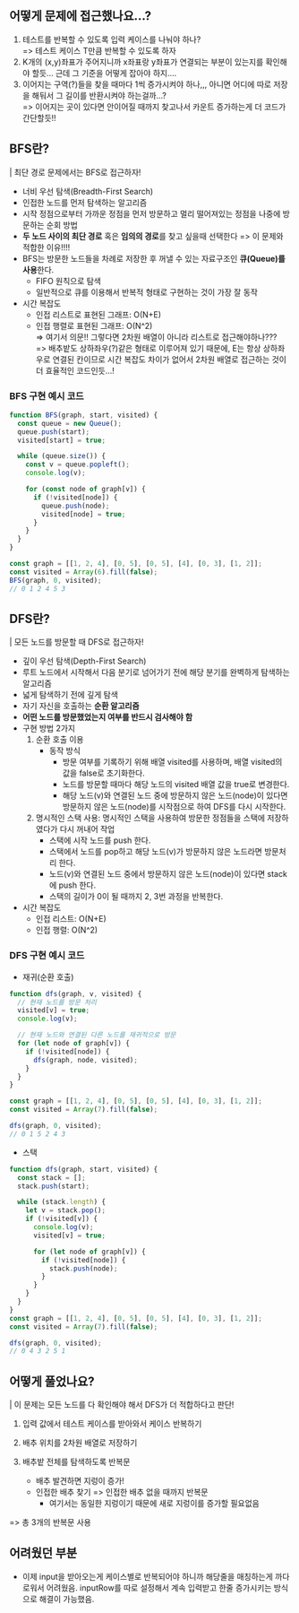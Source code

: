 ## 어떻게 문제에 접근했나요...?

1. 테스트를 반복할 수 있도록 입력 케이스를 나눠야 하나? <br />
   => 테스트 케이스 T만큼 반복할 수 있도록 하자
2. K개의 (x,y)좌표가 주어지니까 x좌표랑 y좌표가 연결되는 부분이 있는지를 확인해야 할듯... 근데 그 기준을 어떻게 잡아야 하지....
3. 이어지는 구역(?)들을 찾을 때마다 1씩 증가시켜야 하나,,, 아니면 어디에 따로 저장을 해둬서 그 길이를 반환시켜야 하는걸까...? <br />
   => 이어지는 곳이 있다면 안이어질 때까지 찾고나서 카운트 증가하는게 더 코드가 간단할듯!!

## BFS란?

| 최단 경로 문제에서는 BFS로 접근하자!

- 너비 우선 탐색(Breadth-First Search)
- 인접한 노드를 먼저 탐색하는 알고리즘
- 시작 정점으로부터 가까운 정점을 먼저 방문하고 멀리 떨어져있는 정점을 나중에 방문하는 순회 방법
- **두 노드 사이의 최단 경로** 혹은 **임의의 경로**를 찾고 싶을때 선택한다 => 이 문제와 적합한 이유!!!!
- BFS는 방문한 노드들을 차례로 저장한 후 꺼낼 수 있는 자료구조인 **큐(Queue)를 사용**한다.
  - FIFO 원칙으로 탐색
  - 일반적으로 큐를 이용해서 반복적 형태로 구현하는 것이 가장 잘 동작
- 시간 복잡도
  - 인접 리스트로 표현된 그래프: O(N+E)
  - 인접 행렬로 표현된 그래프: O(N^2) <br />
    => 여기서 의문!! 그렇다면 2차원 배열이 아니라 리스트로 접근해야하나??? <br />
    => 배추밭도 상하좌우(?)같은 형태로 이루어져 있기 때문에, E는 항상 상하좌우로 연결된 칸이므로 시간 복잡도 차이가 없어서 2차원 배열로 접근하는 것이 더 효율적인 코드인듯...!

### BFS 구현 예시 코드

```js
function BFS(graph, start, visited) {
  const queue = new Queue();
  queue.push(start);
  visited[start] = true;

  while (queue.size()) {
    const v = queue.popleft();
    console.log(v);

    for (const node of graph[v]) {
      if (!visited[node]) {
        queue.push(node);
        visited[node] = true;
      }
    }
  }
}

const graph = [[1, 2, 4], [0, 5], [0, 5], [4], [0, 3], [1, 2]];
const visited = Array(6).fill(false);
BFS(graph, 0, visited);
// 0 1 2 4 5 3
```

## DFS란?

| 모든 노드를 방문할 때 DFS로 접근하자!

- 깊이 우선 탐색(Depth-First Search)
- 루트 노드에서 시작해서 다음 분기로 넘어가기 전에 해당 분기를 완벽하게 탐색하는 알고리즘
- 넓게 탐색하기 전에 깊게 탐색
- 자기 자신을 호출하는 **순환 알고리즘**
- **어떤 노드를 방문했었는지 여부를 반드시 검사해야 함**
- 구현 방법 2가지
  1. 순환 호출 이용
     - 동작 방식
       - 방문 여부를 기록하기 위해 배열 visited를 사용하며, 배열 visited의 값을 false로 초기화한다.
       - 노드를 방문할 때마다 해당 노드의 visited 배열 값을 true로 변경한다.
       - 해당 노드(v)와 연결된 노드 중에 방문하지 않은 노드(node)이 있다면 방문하지 않은 노드(node)를 시작점으로 하여 DFS를 다시 시작한다.
  2. 명시적인 스택 사용: 명시적인 스택을 사용하여 방문한 정점들을 스택에 저장하였다가 다시 꺼내어 작업
     - 스택에 시작 노드를 push 한다.
     - 스택에서 노드를 pop하고 해당 노드(v)가 방문하지 않은 노드라면 방문처리 한다.
     - 노드(v)와 연결된 노드 중에서 방문하지 않은 노드(node)이 있다면 stack에 push 한다.
     - 스택의 길이가 0이 될 때까지 2, 3번 과정을 반복한다.
- 시간 복잡도
  - 인접 리스트: O(N+E)
  - 인접 행렬: O(N^2)

### DFS 구현 예시 코드

- 재귀(순환 호출)

```js
function dfs(graph, v, visited) {
  // 현재 노드를 방문 처리
  visited[v] = true;
  console.log(v);

  // 현재 노드와 연결된 다른 노드를 재귀적으로 방문
  for (let node of graph[v]) {
    if (!visited[node]) {
      dfs(graph, node, visited);
    }
  }
}

const graph = [[1, 2, 4], [0, 5], [0, 5], [4], [0, 3], [1, 2]];
const visited = Array(7).fill(false);

dfs(graph, 0, visited);
// 0 1 5 2 4 3
```

- 스택

```js
function dfs(graph, start, visited) {
  const stack = [];
  stack.push(start);

  while (stack.length) {
    let v = stack.pop();
    if (!visited[v]) {
      console.log(v);
      visited[v] = true;

      for (let node of graph[v]) {
        if (!visited[node]) {
          stack.push(node);
        }
      }
    }
  }
}
const graph = [[1, 2, 4], [0, 5], [0, 5], [4], [0, 3], [1, 2]];
const visited = Array(7).fill(false);

dfs(graph, 0, visited);
// 0 4 3 2 5 1
```

## 어떻게 풀었나요?

| 이 문제는 모든 노드를 다 확인해야 해서 DFS가 더 적합하다고 판단!

1. 입력 값에서 테스트 케이스를 받아와서 케이스 반복하기
2. 배추 위치를 2차원 배열로 저장하기
3. 배추밭 전체를 탐색하도록 반복문

   - 배추 발견하면 지렁이 증가!
   - 인접한 배추 찾기 => 인접한 배추 없을 때까지 반복문
     - 여기서는 동일한 지렁이기 때문에 새로 지렁이를 증가할 필요없음

=> 총 3개의 반복문 사용

## 어려웠던 부분

- 이제 input을 받아오는게 케이스별로 반복되어야 하니까 해당줄을 매칭하는게 까다로워서 어려웠음. inputRow를 따로 설정해서 계속 입력받고 한줄 증가시키는 방식으로 해결이 가능했음.
